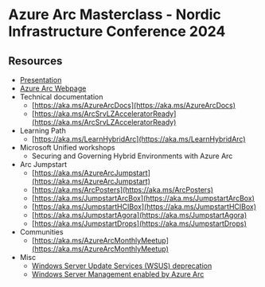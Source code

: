 # Azure Arc Masterclass - Nordic Infrastructure Conference 2024

## Resources

- [Presentation](https://1drv.ms/b/s!ArK2eDJgoamhh6I8XmA5Srd1d5F-eA?e=eGec88)
- [Azure Arc Webpage](https://aka.ms/arc)
- Technical documentation
  - [https://aka.ms/AzureArcDocs](https://aka.ms/AzureArcDocs)
  - [https://aka.ms/ArcSrvLZAcceleratorReady](https://aka.ms/ArcSrvLZAcceleratorReady)
- Learning Path
  - [https://aka.ms/LearnHybridArc](https://aka.ms/LearnHybridArc)
- Microsoft Unified workshops
  - Securing and Governing Hybrid Environments with Azure Arc
- Arc Jumpstart
  - [https://aka.ms/AzureArcJumpstart](https://aka.ms/AzureArcJumpstart)
  - [https://aka.ms/ArcPosters​](https://aka.ms/ArcPosters)
  - [https://aka.ms/JumpstartArcBox​](https://aka.ms/JumpstartArcBox)
  - [https://aka.ms/JumpstartHCIBox​](https://aka.ms/JumpstartHCIBox)
  - [https://aka.ms/JumpstartAgora​](https://aka.ms/JumpstartAgora)
  - [https://aka.ms/JumpstartDrops​](https://aka.ms/JumpstartDrops)
- Communities
  - [https://aka.ms/AzureArcMonthlyMeetup](https://aka.ms/AzureArcMonthlyMeetup)
- Misc
  - [Windows Server Update Services (WSUS) deprecation](https://techcommunity.microsoft.com/blog/windows-itpro-blog/windows-server-update-services-wsus-deprecation/4250436)
  - [Windows Server Management enabled by Azure Arc](https://learn.microsoft.com/azure/azure-arc/servers/windows-server-management-overview?tabs=portal)